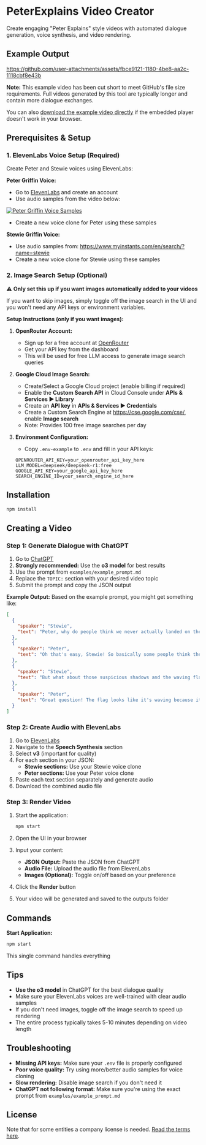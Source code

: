 # PeterExplains Video Creator

Create engaging "Peter Explains" style videos with automated dialogue generation, voice synthesis, and video rendering.

## Example Output

https://github.com/user-attachments/assets/fbce9121-1180-4be8-aa2c-1118cbf8e43b


**Note:** This example video has been cut short to meet GitHub's file size requirements. Full videos generated by this tool are typically longer and contain more dialogue exchanges.

You can also [download the example video directly](https://github.com/CLopez021/PeterExplains/raw/refs/heads/main/examples/example.mp4) if the embedded player doesn't work in your browser.

## Prerequisites & Setup

### 1. ElevenLabs Voice Setup (Required)

Create Peter and Stewie voices using ElevenLabs:

**Peter Griffin Voice:**
- Go to [ElevenLabs](https://elevenlabs.io) and create an account
- Use audio samples from the video below:

[![Peter Griffin Voice Samples](https://img.youtube.com/vi/Ey8JT7M9sIs/0.jpg)](https://youtu.be/Ey8JT7M9sIs?si=RbJ82QBkUBkOMjUk)

- Create a new voice clone for Peter using these samples

**Stewie Griffin Voice:**
- Use audio samples from: https://www.myinstants.com/en/search/?name=stewie
- Create a new voice clone for Stewie using these samples

### 2. Image Search Setup (Optional)

⚠️ **Only set this up if you want images automatically added to your videos**

If you want to skip images, simply toggle off the image search in the UI and you won't need any API keys or environment variables.

**Setup Instructions (only if you want images):**
1. **OpenRouter Account:**
   - Sign up for a free account at [OpenRouter](https://openrouter.ai)
   - Get your API key from the dashboard
   - This will be used for free LLM access to generate image search queries

2. **Google Cloud Image Search:**
   - Create/Select a Google Cloud project (enable billing if required)
   - Enable the **Custom Search API** in Cloud Console under **APIs & Services ▶ Library**
   - Create an **API key** in **APIs & Services ▶ Credentials**
   - Create a Custom Search Engine at https://cse.google.com/cse/, enable **Image search**
   - Note: Provides 100 free image searches per day

3. **Environment Configuration:**
   - Copy `.env-example` to `.env` and fill in your API keys:
   ```env
   OPENROUTER_API_KEY=your_openrouter_api_key_here
   LLM_MODEL=deepseek/deepseek-r1:free
   GOOGLE_API_KEY=your_google_api_key_here
   SEARCH_ENGINE_ID=your_search_engine_id_here
   ```

## Installation

```bash
npm install
```

## Creating a Video

### Step 1: Generate Dialogue with ChatGPT

1. Go to [ChatGPT](https://chatgpt.com)
2. **Strongly recommended:** Use the **o3 model** for best results
3. Use the prompt from `examples/example_prompt.md`
4. Replace the `TOPIC:` section with your desired video topic
5. Submit the prompt and copy the JSON output

**Example Output:**
Based on the example prompt, you might get something like:

```json
[
  {
    "speaker": "Stewie",
    "text": "Peter, why do people think we never actually landed on the moon?"
  },
  {
    "speaker": "Peter",
    "text": "Oh that's easy, Stewie! So basically some people think the whole Apollo moon landing was filmed on a movie set. They point to things like the American flag waving when there's no wind on the moon, or how the shadows look weird in the photos. But here's the thing - there's actually tons of evidence we really did go, like the reflectors we left up there that scientists still bounce lasers off of today!"
  },
  {
    "speaker": "Stewie",
    "text": "But what about those suspicious shadows and the waving flag?"
  },
  {
    "speaker": "Peter",
    "text": "Great question! The flag looks like it's waving because it had a horizontal rod holding it up - otherwise it would just hang limp in the vacuum. And those weird shadows? They're actually caused by the uneven lunar surface and multiple light sources. Plus, we've got thousands of photos, hours of video, and 842 pounds of moon rocks that hundreds of scientists have studied. It would've been harder to fake it with 1960s technology than to actually do it!"
  }
]
```

### Step 2: Create Audio with ElevenLabs

1. Go to [ElevenLabs](https://elevenlabs.io)
2. Navigate to the **Speech Synthesis** section
3. Select **v3** (important for quality)
4. For each section in your JSON:
   - **Stewie sections:** Use your Stewie voice clone
   - **Peter sections:** Use your Peter voice clone
5. Paste each text section separately and generate audio
6. Download the combined audio file

### Step 3: Render Video

1. Start the application:
   ```bash
   npm start
   ```

2. Open the UI in your browser

3. Input your content:
   - **JSON Output:** Paste the JSON from ChatGPT
   - **Audio File:** Upload the audio file from ElevenLabs
   - **Images (Optional):** Toggle on/off based on your preference

4. Click the **Render** button

5. Your video will be generated and saved to the outputs folder

## Commands

**Start Application:**
```bash
npm start
```

This single command handles everything

## Tips

- **Use the o3 model** in ChatGPT for the best dialogue quality
- Make sure your ElevenLabs voices are well-trained with clear audio samples
- If you don't need images, toggle off the image search to speed up rendering
- The entire process typically takes 5-10 minutes depending on video length

## Troubleshooting

- **Missing API keys:** Make sure your `.env` file is properly configured
- **Poor voice quality:** Try using more/better audio samples for voice cloning
- **Slow rendering:** Disable image search if you don't need it
- **ChatGPT not following format:** Make sure you're using the exact prompt from `examples/example_prompt.md`

## License

Note that for some entities a company license is needed. [Read the terms here](https://github.com/remotion-dev/remotion/blob/main/LICENSE.md).
